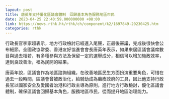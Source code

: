 ```yaml
---
layout: post
title: 唐英年支持優化區議會體制　回歸基本角色服務地區市民
date: 2023-04-25 22:40:59.000000000 +08:00
link: https://news.rthk.hk/rthk/ch/component/k2/1697849-20230425.htm
categories: rthk
---
```


行政長官李家超表示，地方行政檢討已經進入尾聲，正最後審議，完成後很快會公布細節。全國政協常委、香港友好協進會會長唐英年表示，如果來屆區議會議席數目與過去相若，有多種參與方法及保留一定的選舉成分，相信可以增加施政效率，達到良政善治，福為民開的結果。

唐英年說，區議會作為地區諮詢組織，在改善地區民生方面扮演重要角色，可惜在過去一段時間，區議會曾被政治化，給騎劫成為癱瘓政府的工具，因此他支持行政長官以國家安全及愛國者治港和行政主導為原則，進行地方行政檢討，優化區議會體制，確保區議會回歸基本角色，服務地區市民，從而提升地區治理能力。
